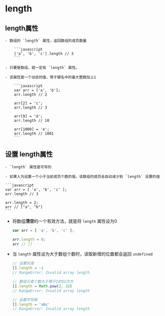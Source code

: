 # length

## length属性

    - 数组的 `length` 属性，返回数组的成员数量

        ```javascript
        ['a', 'b', 'c'].length // 3
        ```

    - 只要是数组，就一定有 `length` 属性。

    - 该属性是一个动态的值，等于键名中的最大整数加上1

        ```javascript
        var arr = ['a', 'b'];
        arr.length // 2

        arr[2] = 'c';
        arr.length // 3

        arr[9] = 'd';
        arr.length // 10

        arr[1000] = 'e';
        arr.length // 1001
        ```

## 设置 length属性


    - `length` 属性是可写的

    - 如果人为设置一个小于当前成员个数的值，该数组的成员会自动减少到 `length` 设置的值

    ```javascript
    var arr = [ 'a', 'b', 'c' ];
    arr.length // 3

    arr.length = 2;
    arr // ["a", "b"]
    ```

*   将数组**清空**的一个有效方法，就是将 `length` 属性设为0

    ```javascript
    var arr = [ 'a', 'b', 'c' ];

    arr.length = 0;
    arr // []
    ```

*   当 `length` 属性设为大于数组个数时，读取新增的位置都会返回 `undefined`

    ```javascript
    // 设置负值
    [].length = -1
    // RangeError: Invalid array length

    // 数组元素个数大于等于2的32次方
    [].length = Math.pow(2, 32)
    // RangeError: Invalid array length

    // 设置字符串
    [].length = 'abc'
    // RangeError: Invalid array length
    ```
